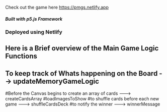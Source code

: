 Check out the game here <https://pmgs.netlify.app> 
##### _Built with p5.js Framework_
### Deployed using Netlify 


## Here is a Brief overview of the Main Game Logic Functions 

## To keep track of Whats happening on the Board --> updateMemoryGameLogic
#Before the Canvas begins to create an array of cards ---> createCardsArray
#loadImagesToShow
#to shuffle cards before each new game ---> shuffleCardsDeck
#to notify the winner ---> winnerMessage
	
